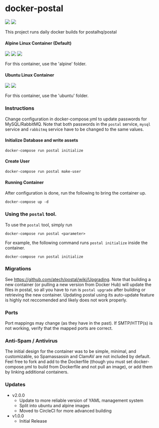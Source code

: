 # docker-postal
![](https://gitlab.catdeployed.net/CatDeployed/docker-postal/badges/master/pipeline.svg) ![](https://img.shields.io/docker/pulls/catdeployed/postal?style=flat-square)

This project runs daily docker builds for postalhq/postal


#### Alpine Linux Container (Default)
![](https://img.shields.io/badge/image-catdeployed%2Fpostal:alpine-blue?style=flat-square&logo=Docker) ![](https://img.shields.io/docker/image-size/catdeployed/postal/alpine?style=flat-square) ![](https://img.shields.io/microbadger/layers/catdeployed/postal/alpine?style=flat-square)

For this container, use the 'alpine' folder.

#### Ubuntu Linux Container
[![](https://images.microbadger.com/badges/image/catdeployed/postal:ubuntu.svg)](https://hub.docker.com/r/catdeployed/postal/) [![](https://img.shields.io/microbadger/layers/catdeployed/postal/ubuntu.svg)](https://hub.docker.com/r/catdeployed/postal/)

For this container, use the 'ubuntu' folder.

### Instructions
Change configuration in docker-compose.yml to update passwords for MySQL/RabbitMQ. Note that both passwords in the `postal` service, `mysql` service and `rabbitmq` service have to be changed to the same values.

#### Initialize Database and write assets
```docker-compose run postal initialize```

#### Create User
```docker-compose run postal make-user```

#### Running Container
After configuration is done, run the following to bring the container up.
```
docker-compose up -d
```
### Using the `postal` tool.
To use the `postal` tool, simply run
```
docker-compose run postal <parameter>
```
For example, the following command runs `postal initialize` inside the container.
```
docker-compose run postal initialize
```

### Migrations
See https://github.com/atech/postal/wiki/Upgrading. Note that building a new container (or pulling a new version from Docker Hub) will update the files in postal, so all you have to run is `postal upgrade` after building or retrieving the new container. Updating postal using its auto-update feature is highly not reccomended and likely does not work properly.

### Ports
Port mappings may change (as they have in the past). If SMTP/HTTP(s) is not working, verify that the mapped ports are correct.

### Anti-Spam / Antivirus
The initial design for the container was to be simple, minimal, and customizable, so Spamassassin and ClamAV are not included by default. Feel free to fork and add to the Dockerfile (though you must set docker-compose.yml to build from Dockerfile and not pull an image), or add them by linking additional containers.

### Updates

- v2.0.0
  * Update to more reliable version of YAML management system
  * Split into ubuntu and alpine images
  * Moved to CircleCI for more advanced building
- v1.0.0
  * Initial Release

